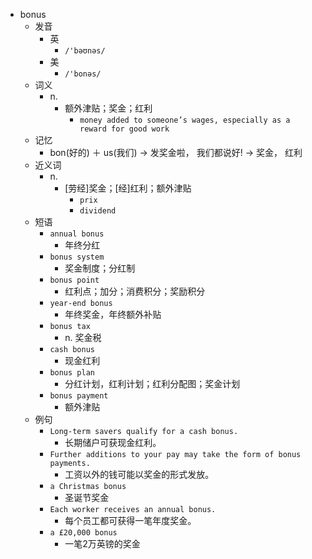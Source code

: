 - bonus
  - 发音
    - 英
      - `/'bəʊnəs/`
    - 美
      - `/'bonəs/`
  - 词义
    - n.
      - 额外津贴；奖金；红利
        - `money added to someone’s wages, especially as a reward for good work`
  - 记忆
    - bon(好的) ＋ us(我们) → 发奖金啦， 我们都说好! → 奖金， 红利
  - 近义词
    - n.
      - [劳经]奖金；[经]红利；额外津贴
        - `prix`
        - `dividend`
  - 短语
    - `annual bonus`
      - 年终分红 
    - `bonus system`
      - 奖金制度；分红制 
    - `bonus point`
      - 红利点；加分；消费积分；奖励积分 
    - `year-end bonus`
      - 年终奖金，年终额外补贴 
    - `bonus tax`
      - n. 奖金税 
    - `cash bonus`
      - 现金红利 
    - `bonus plan`
      - 分红计划，红利计划；红利分配图；奖金计划 
    - `bonus payment`
      - 额外津贴 
  - 例句
    - `Long-term savers qualify for a cash bonus.`
      - 长期储户可获现金红利。
    - `Further additions to your pay may take the form of bonus payments.`
      - 工资以外的钱可能以奖金的形式发放。
    - `a Christmas bonus`
      - 圣诞节奖金
    - `Each worker receives an annual bonus.`
      - 每个员工都可获得一笔年度奖金。
    - `a £20,000 bonus`
      - 一笔2万英镑的奖金

